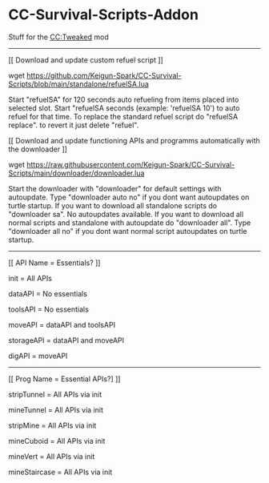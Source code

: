 # CC-Survival-Scripts-Addon

Stuff for the [CC:Tweaked](https://www.curseforge.com/minecraft/mc-mods/cc-tweaked) mod

----

[[ Download and update custom refuel script ]]

wget https://github.com/Keigun-Spark/CC-Survival-Scripts/blob/main/standalone/refuelSA.lua

Start "refuelSA" for 120 seconds auto refueling from items placed into selected slot.
Start "refuelSA seconds (example: 'refuelSA 10') to auto refuel for that time.
To replace the standard refuel script do "refuelSA replace". to revert it just delete "refuel".

[[ Download and update functioning APIs and programms automatically with the downloader ]]

wget https://raw.githubusercontent.com/Keigun-Spark/CC-Survival-Scripts/main/downloader/downloader.lua

Start the downloader with "downloader" for default settings with autoupdate. Type "downloader auto no" if you dont want autoupdates on turtle startup.
If you want to download all standalone scripts do "downloader sa". No autoupdates available.
If you want to download all normal scripts and standalone with autoupdate do "downloader all". Type "downloader all no" if you dont want normal script autoupdates on turtle startup.

----

[[ API Name = Essentials? ]]

init = All APIs

dataAPI = No essentials

toolsAPI = No essentials

moveAPI = dataAPI and toolsAPI

storageAPI = dataAPI and moveAPI

digAPI = moveAPI

----

[[ Prog Name = Essential APIs?] ]]

stripTunnel = All APIs via init

mineTunnel = All APIs via init

stripMine = All APIs via init

mineCuboid = All APIs via init

mineVert = All APIs via init

mineStaircase = All APIs via init